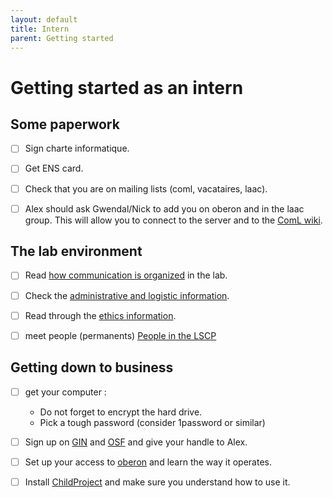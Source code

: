 ```yaml
---
layout: default
title: Intern
parent: Getting started
---
```


# Getting started as an intern

## Some paperwork
- [ ] Sign charte informatique.

- [ ] Get ENS card.

- [ ] Check that you are on mailing lists (coml, vacataires, laac).

- [ ] Alex should ask Gwendal/Nick to add you on oberon and in the laac group. This will allow you to connect to the server and to the [ComL wiki](https://wiki.cognitive-ml.fr/).

## The lab environment
- [ ] Read [how communication is organized](../communication) in the lab.

- [ ] Check the [administrative and logistic information](../logistics).

- [ ] Read through the [ethics information](../ethics).

- [ ] meet people (permanents)
[People in the LSCP]()

## Getting down to business

- [ ] get your computer :   

    - Do not forget to encrypt the hard drive.
    - Pick a tough password (consider 1password or similar)

- [ ] Sign up on [GIN](https://gin.g-node.org/) and [OSF](https://osf.io) and give your handle to Alex.

- [ ] Set up your access to [oberon](../oberon) and learn the way it operates.

- [ ] Install [ChildProject](../childproject) and make sure you understand how to use it.